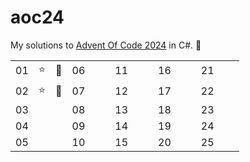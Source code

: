 # aoc24

My solutions to [Advent Of Code 2024](https://adventofcode.com/2024) in C#. 🎅

| |  |   |  |   |   |  |   |   |  |   |   |  |   |   |
|-----|----|----|-----|----|----|-----|----|----|-----|----|----|-----|----|----|
| 01  |  ⭐  |  🌟  | 06  |    |    | 11  |    |    | 16  |    |    | 21  |    |    |
| 02  |  ⭐  |  🌟  | 07  |    |    | 12  |    |    | 17  |    |    | 22  |    |    |
| 03  |    |    | 08  |    |    | 13  |    |    | 18  |    |    | 23  |    |    |
| 04  |    |    | 09  |    |    | 14  |    |    | 19  |    |    | 24  |    |    |
| 05  |    |    | 10  |    |    | 15  |    |    | 20  |    |    | 25  |    |    |
